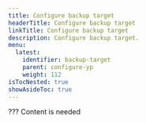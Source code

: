 ```yaml
---
title: Configure backup target
headerTitle: Configure backup target
linkTitle: Configure backup target
description: Configure backup target.
menu:
  latest:
    identifier: backup-target
    parent: configure-yp
    weight: 112
isTocNested: true
showAsideToc: true
---
```


??? Content is needed
